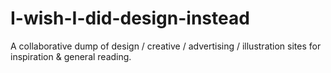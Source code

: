 # I-wish-I-did-design-instead
A collaborative dump of design / creative / advertising / illustration sites for inspiration &amp; general reading.
